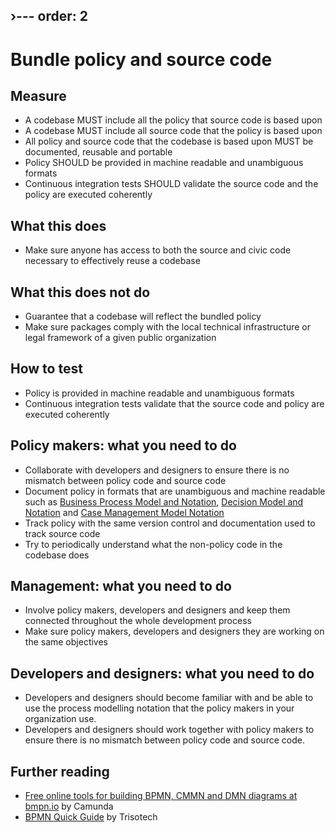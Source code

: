 ›---
order: 2
---

# Bundle policy and source code

## Measure

* A codebase MUST include all the policy that source code is based upon
* A codebase MUST include all source code that the policy is based upon
* All policy and source code that the codebase is based upon MUST be documented, reusable and portable
* Policy SHOULD be provided in machine readable and unambiguous formats
* Continuous integration tests SHOULD validate the source code and the policy are executed coherently

## What this does

* Make sure anyone has access to both the source and civic code necessary to effectively reuse a codebase

## What this does not do

* Guarantee that a codebase will reflect the bundled policy
* Make sure packages comply with the local technical infrastructure or legal framework of a given public organization

## How to test

* Policy is provided in machine readable and unambiguous formats
* Continuous integration tests validate that the source code and policy are executed coherently

## Policy makers: what you need to do

* Collaborate with developers and designers to ensure there is no mismatch between policy code and source code
* Document policy in formats that are unambiguous and machine readable such as [Business Process Model and Notation](http://www.bpmn.org/), [Decision Model and Notation](https://www.omg.org/dmn/) and [Case Management Model Notation](https://www.omg.org/cmmn/)
* Track policy with the same version control and documentation used to track source code
* Try to periodically understand what the non-policy code in the codebase does

## Management: what you need to do

* Involve policy makers, developers and designers and keep them connected throughout the whole development process
* Make sure policy makers, developers and designers they are working on the same objectives

## Developers and designers: what you need to do

* Developers and designers should become familiar with and be able to use the process modelling notation that the policy makers in your organization use.  
* Developers and designers should work together with policy makers to ensure there is no mismatch between policy code and source code.

## Further reading

* [Free online tools for building BPMN, CMMN and DMN diagrams at bmpn.io](https://bpmn.io/) by Camunda
* [BPMN Quick Guide](https://www.bpmnquickguide.com/view-bpmn-quick-guide/) by Trisotech
